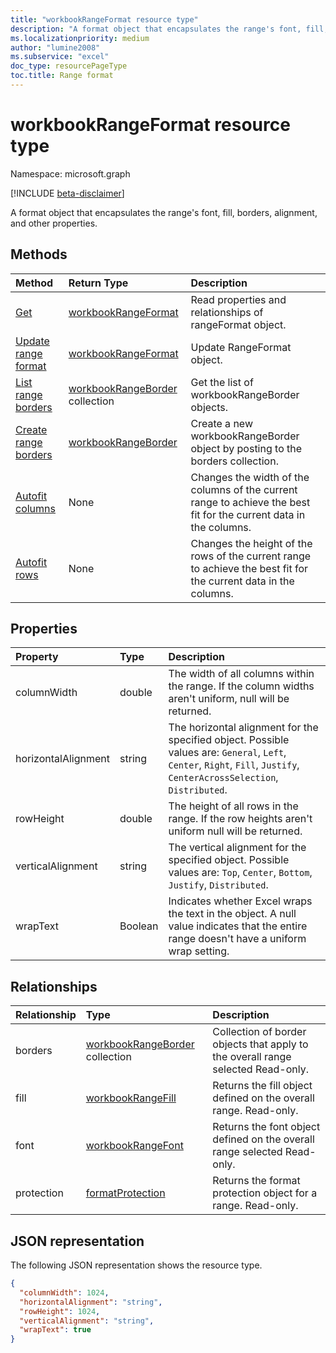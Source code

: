 ```yaml
---
title: "workbookRangeFormat resource type"
description: "A format object that encapsulates the range's font, fill, borders, alignment, and other properties."
ms.localizationpriority: medium
author: "lumine2008"
ms.subservice: "excel"
doc_type: resourcePageType
toc.title: Range format
---
```


# workbookRangeFormat resource type

Namespace: microsoft.graph

[!INCLUDE [beta-disclaimer](../../includes/beta-disclaimer.md)]

A format object that encapsulates the range's font, fill, borders, alignment, and other properties.


## Methods

| Method		   | Return Type	|Description|
|:---------------|:--------|:----------|
|[Get](../api/rangeformat-get.md) | [workbookRangeFormat](workbookrangeformat.md) |Read properties and relationships of rangeFormat object.|
|[Update range format](../api/rangeformat-update.md) | [workbookRangeFormat](workbookrangeformat.md)	|Update RangeFormat object. |
|[List range borders](../api/rangeformat-list-borders.md) |[workbookRangeBorder](workbookrangeborder.md) collection| Get the list of workbookRangeBorder objects.|
|[Create range borders](../api/rangeformat-post-borders.md) |[workbookRangeBorder](workbookrangeborder.md)| Create a new workbookRangeBorder object by posting to the borders collection.|
|[Autofit columns](../api/rangeformat-autofitcolumns.md)|None|Changes the width of the columns of the current range to achieve the best fit for the current data in the columns.|
|[Autofit rows](../api/rangeformat-autofitrows.md)|None|Changes the height of the rows of the current range to achieve the best fit for the current data in the columns.|

## Properties
| Property	   | Type	|Description|
|:---------------|:--------|:----------|
|columnWidth|double|The width of all columns within the range. If the column widths aren't uniform, null will be returned.|
|horizontalAlignment|string|The horizontal alignment for the specified object. Possible values are: `General`, `Left`, `Center`, `Right`, `Fill`, `Justify`, `CenterAcrossSelection`, `Distributed`.|
|rowHeight|double|The height of all rows in the range. If the row heights aren't uniform null will be returned.|
|verticalAlignment|string|The vertical alignment for the specified object. Possible values are: `Top`, `Center`, `Bottom`, `Justify`, `Distributed`.|
|wrapText|Boolean|Indicates whether Excel wraps the text in the object. A null value indicates that the entire range doesn't have a uniform wrap setting.|

## Relationships
| Relationship | Type	|Description|
|:---------------|:--------|:----------|
|borders|[workbookRangeBorder](workbookrangeborder.md) collection|Collection of border objects that apply to the overall range selected Read-only.|
|fill|[workbookRangeFill](workbookrangefill.md)|Returns the fill object defined on the overall range. Read-only.|
|font|[workbookRangeFont](workbookrangefont.md)|Returns the font object defined on the overall range selected Read-only.|
|protection|[formatProtection](workbookformatprotection.md)|Returns the format protection object for a range. Read-only.|

## JSON representation

The following JSON representation shows the resource type.

<!-- {
  "blockType": "resource",
  "optionalProperties": [

  ],
  "keyProperty": "id",
  "baseType":"microsoft.graph.entity",
  "@odata.type": "microsoft.graph.workbookRangeFormat"
}-->

```json
{
  "columnWidth": 1024,
  "horizontalAlignment": "string",
  "rowHeight": 1024,
  "verticalAlignment": "string",
  "wrapText": true
}

```

<!-- uuid: 8fcb5dbc-d5aa-4681-8e31-b001d5168d79
2015-10-25 14:57:30 UTC -->
<!--
{
  "type": "#page.annotation",
  "description": "RangeFormat resource",
  "keywords": "",
  "section": "documentation",
  "tocPath": "",
  "suppressions": []
}
-->


